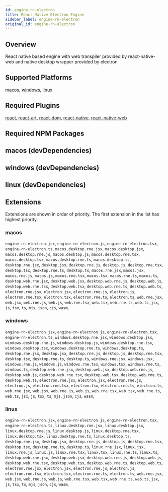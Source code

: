 ```yaml
---
id: engine-rn-electron
title: React Native Electron Engine
sidebar_label: engine-rn-electron
original_id: engine-rn-electron
---
```


<!--AUTO_GENERATED_START-->


## Overview

React native based engine with web transpiler provided by react-native-web and native desktop wrapper provided by electron

## Supported Platforms

[macos](platforms/macos.md), [windows](platforms/windows.md), [linux](platforms/linux.md)

## Required Plugins

[react](../plugins/overview#react), [react-art](../plugins/overview#react-art), [react-dom](../plugins/overview#react-dom), [react-native](../plugins/overview#react-native), [react-native-web](../plugins/overview#react-native-web)

## Required NPM Packages

macos (devDependencies)
  - 


windows (devDependencies)
  - 


linux (devDependencies)
  - 




## Extensions

Extensions are shown in order of priority. The first extension in the list has highest priority.

### macos

`engine-rn-electron.jsx`, `engine-rn-electron.js`, `engine-rn-electron.tsx`, `engine-rn-electron.ts`, `macos.desktop.rne.jsx`, `macos.desktop.jsx`, `macos.desktop.rne.js`, `macos.desktop.js`, `macos.desktop.rne.tsx`, `macos.desktop.tsx`, `macos.desktop.rne.ts`, `macos.desktop.ts`, `desktop.rne.jsx`, `desktop.jsx`, `desktop.rne.js`, `desktop.js`, `desktop.rne.tsx`, `desktop.tsx`, `desktop.rne.ts`, `desktop.ts`, `macos.rne.jsx`, `macos.jsx`, `macos.rne.js`, `macos.js`, `macos.rne.tsx`, `macos.tsx`, `macos.rne.ts`, `macos.ts`, `desktop.web.rne.jsx`, `desktop.web.jsx`, `desktop.web.rne.js`, `desktop.web.js`, `desktop.web.rne.tsx`, `desktop.web.tsx`, `desktop.web.rne.ts`, `desktop.web.ts`, `electron.rne.jsx`, `electron.jsx`, `electron.rne.js`, `electron.js`, `electron.rne.tsx`, `electron.tsx`, `electron.rne.ts`, `electron.ts`, `web.rne.jsx`, `web.jsx`, `web.rne.js`, `web.js`, `web.rne.tsx`, `web.tsx`, `web.rne.ts`, `web.ts`, `jsx`, `js`, `tsx`, `ts`, `mjs`, `json`, `cjs`, `wasm`, 
### windows

`engine-rn-electron.jsx`, `engine-rn-electron.js`, `engine-rn-electron.tsx`, `engine-rn-electron.ts`, `windows.desktop.rne.jsx`, `windows.desktop.jsx`, `windows.desktop.rne.js`, `windows.desktop.js`, `windows.desktop.rne.tsx`, `windows.desktop.tsx`, `windows.desktop.rne.ts`, `windows.desktop.ts`, `desktop.rne.jsx`, `desktop.jsx`, `desktop.rne.js`, `desktop.js`, `desktop.rne.tsx`, `desktop.tsx`, `desktop.rne.ts`, `desktop.ts`, `windows.rne.jsx`, `windows.jsx`, `windows.rne.js`, `windows.js`, `windows.rne.tsx`, `windows.tsx`, `windows.rne.ts`, `windows.ts`, `desktop.web.rne.jsx`, `desktop.web.jsx`, `desktop.web.rne.js`, `desktop.web.js`, `desktop.web.rne.tsx`, `desktop.web.tsx`, `desktop.web.rne.ts`, `desktop.web.ts`, `electron.rne.jsx`, `electron.jsx`, `electron.rne.js`, `electron.js`, `electron.rne.tsx`, `electron.tsx`, `electron.rne.ts`, `electron.ts`, `web.rne.jsx`, `web.jsx`, `web.rne.js`, `web.js`, `web.rne.tsx`, `web.tsx`, `web.rne.ts`, `web.ts`, `jsx`, `js`, `tsx`, `ts`, `mjs`, `json`, `cjs`, `wasm`, 
### linux

`engine-rn-electron.jsx`, `engine-rn-electron.js`, `engine-rn-electron.tsx`, `engine-rn-electron.ts`, `linux.desktop.rne.jsx`, `linux.desktop.jsx`, `linux.desktop.rne.js`, `linux.desktop.js`, `linux.desktop.rne.tsx`, `linux.desktop.tsx`, `linux.desktop.rne.ts`, `linux.desktop.ts`, `desktop.rne.jsx`, `desktop.jsx`, `desktop.rne.js`, `desktop.js`, `desktop.rne.tsx`, `desktop.tsx`, `desktop.rne.ts`, `desktop.ts`, `linux.rne.jsx`, `linux.jsx`, `linux.rne.js`, `linux.js`, `linux.rne.tsx`, `linux.tsx`, `linux.rne.ts`, `linux.ts`, `desktop.web.rne.jsx`, `desktop.web.jsx`, `desktop.web.rne.js`, `desktop.web.js`, `desktop.web.rne.tsx`, `desktop.web.tsx`, `desktop.web.rne.ts`, `desktop.web.ts`, `electron.rne.jsx`, `electron.jsx`, `electron.rne.js`, `electron.js`, `electron.rne.tsx`, `electron.tsx`, `electron.rne.ts`, `electron.ts`, `web.rne.jsx`, `web.jsx`, `web.rne.js`, `web.js`, `web.rne.tsx`, `web.tsx`, `web.rne.ts`, `web.ts`, `jsx`, `js`, `tsx`, `ts`, `mjs`, `json`, `cjs`, `wasm`, 



<!--AUTO_GENERATED_END-->
